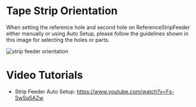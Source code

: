 # Tape Strip Orientation

When setting the reference hole and second hole on ReferenceStripFeeder either manually or using Auto Setup, please follow the guidelines shown in this image for selecting the holes or parts.

![strip feeder orientation](https://cloud.githubusercontent.com/assets/1182323/12517177/6108c344-c0e6-11e5-9228-874a35a3fa5c.png)

# Video Tutorials

* Strip Feeder Auto Setup: https://www.youtube.com/watch?v=Fs-SwSq5AZw

